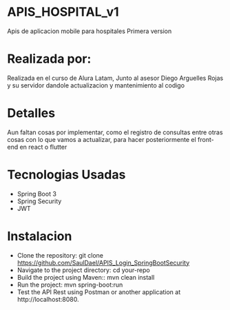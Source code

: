 # APIS_HOSPITAL_v1
Apis de aplicacion mobile para hospitales 
Primera version

# Realizada por:
Realizada en el curso de Alura Latam,
Junto al asesor Diego Arguelles Rojas y su servidor
dandole actualizacion y mantenimiento al codigo

# Detalles
Aun faltan cosas por implementar, como el registro de consultas
entre otras cosas con lo que vamos a actualizar, para hacer posteriormente
el front-end en react o flutter

# Tecnologias Usadas
 * Spring Boot 3
 * Spring Security
 * JWT
   
# Instalacion
- Clone the repository: git clone https://github.com/SaulDael/APIS_Login_SpringBootSecurity
- Navigate to the project directory: cd your-repo
- Build the project using Maven:: mvn clean install
- Run the project: mvn spring-boot:run
- Test the API Rest using Postman or another application at http://localhost:8080.
